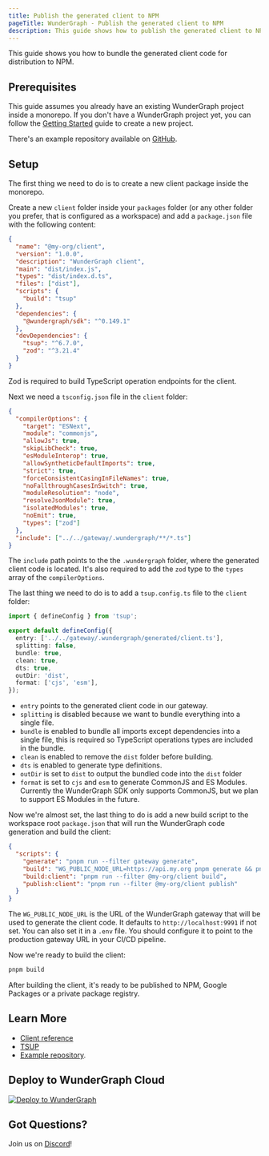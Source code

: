 ```yaml
---
title: Publish the generated client to NPM
pageTitle: WunderGraph - Publish the generated client to NPM
description: This guide shows how to publish the generated client to NPM
---
```


This guide shows you how to bundle the generated client code for distribution to NPM.

## Prerequisites

This guide assumes you already have an existing WunderGraph project inside a monorepo. If you don't have a WunderGraph project yet, you can follow the [Getting Started](/docs/getting-started) guide to create a new project.

There's an example repository available on [GitHub](https://github.com/wundergraph/publish-client).

## Setup

The first thing we need to do is to create a new client package inside the monorepo.

Create a new `client` folder inside your `packages` folder (or any other folder you prefer, that is configured as a workspace) and add a `package.json` file with the following content:

```json
{
  "name": "@my-org/client",
  "version": "1.0.0",
  "description": "WunderGraph client",
  "main": "dist/index.js",
  "types": "dist/index.d.ts",
  "files": ["dist"],
  "scripts": {
    "build": "tsup"
  },
  "dependencies": {
    "@wundergraph/sdk": "^0.149.1"
  },
  "devDependencies": {
    "tsup": "^6.7.0",
    "zod": "^3.21.4"
  }
}
```

Zod is required to build TypeScript operation endpoints for the client.

Next we need a `tsconfig.json` file in the `client` folder:

```json
{
  "compilerOptions": {
    "target": "ESNext",
    "module": "commonjs",
    "allowJs": true,
    "skipLibCheck": true,
    "esModuleInterop": true,
    "allowSyntheticDefaultImports": true,
    "strict": true,
    "forceConsistentCasingInFileNames": true,
    "noFallthroughCasesInSwitch": true,
    "moduleResolution": "node",
    "resolveJsonModule": true,
    "isolatedModules": true,
    "noEmit": true,
    "types": ["zod"]
  },
  "include": ["../../gateway/.wundergraph/**/*.ts"]
}
```

The `include` path points to the the `.wundergraph` folder, where the generated client code is located. It's also required to add the `zod` type to the `types` array of the `compilerOptions`.

The last thing we need to do is to add a `tsup.config.ts` file to the `client` folder:

```ts
import { defineConfig } from 'tsup';

export default defineConfig({
  entry: ['../../gateway/.wundergraph/generated/client.ts'],
  splitting: false,
  bundle: true,
  clean: true,
  dts: true,
  outDir: 'dist',
  format: ['cjs', 'esm'],
});
```

- `entry` points to the generated client code in our gateway.
- `splitting` is disabled because we want to bundle everything into a single file.
- `bundle` is enabled to bundle all imports except dependencies into a single file, this is required so TypeScript operations types are included in the bundle.
- `clean` is enabled to remove the `dist` folder before building.
- `dts` is enabled to generate type definitions.
- `outDir` is set to `dist` to output the bundled code into the `dist` folder
- `format` is set to `cjs` and `esm` to generate CommonJS and ES Modules. Currently the WunderGraph SDK only supports CommonJS, but we plan to support ES Modules in the future.

Now we're almost set, the last thing to do is add a new build script to the workspace root `package.json` that will run the WunderGraph code generation and build the client:

```json
{
  "scripts": {
    "generate": "pnpm run --filter gateway generate",
    "build": "WG_PUBLIC_NODE_URL=https://api.my.org pnpm generate && pnpm build:client",
    "build:client": "pnpm run --filter @my-org/client build",
    "publish:client": "pnpm run --filter @my-org/client publish"
  }
}
```

The `WG_PUBLIC_NODE_URL` is the URL of the WunderGraph gateway that will be used to generate the client code. It defaults to `http://localhost:9991` if not set. You can also set it in a `.env` file. You should configure it to point to the production gateway URL in your CI/CD pipeline.

Now we're ready to build the client:

```bash
pnpm build
```

After building the client, it's ready to be published to NPM, Google Packages or a private package registry.

## Learn More

- [Client reference](https://docs.wundergraph.com/docs/clients-reference/typescript-client)
- [TSUP](https://tsup.egoist.dev/)
- [Example repository](https://github.com/wundergraph/publish-client).

## Deploy to WunderGraph Cloud

[![Deploy to WunderGraph](https://wundergraph.com/button)](https://cloud.wundergraph.com/new/clone?templateName=simple)

## Got Questions?

Join us on [Discord](https://wundergraph.com/discord)!
